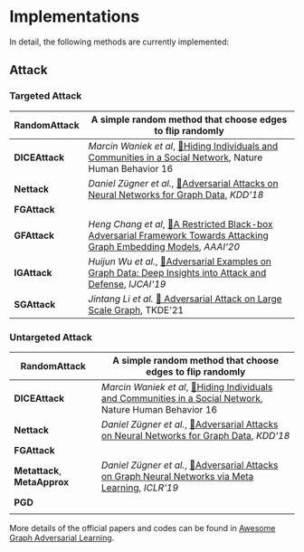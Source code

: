 # Implementations

In detail, the following methods are currently implemented:

## Attack

### Targeted Attack

| RandomAttack   | A simple random method that choose edges to flip randomly    |
| -------------- | ------------------------------------------------------------ |
| **DICEAttack** | _Marcin Waniek et al_, [📝Hiding Individuals and Communities in a Social Network](https://arxiv.org/abs/1608.00375), Nature Human Behavior 16 |
| **Nettack**    | _Daniel Zügner et al._, [📝Adversarial Attacks on Neural Networks for Graph Data](https://arxiv.org/abs/1805.07984), _KDD'18_ |
| **FGAttack**   |                                                              |
| **GFAttack**   | _Heng Chang et al_, [📝A Restricted Black-box Adversarial Framework Towards Attacking Graph Embedding Models](https://arxiv.org/abs/1908.01297), _AAAI'20_ |
| **IGAttack**   | _Huijun Wu et al._, [📝Adversarial Examples on Graph Data: Deep Insights into Attack and Defense](https://arxiv.org/abs/1903.01610), _IJCAI'19_ |
| **SGAttack**   | _Jintang Li et al._ [📝 Adversarial Attack on Large Scale Graph](https://arxiv.org/abs/2009.03488), TKDE'21 |

### Untargeted Attack

| RandomAttack                  | A simple random method that choose edges to flip randomly    |
| ----------------------------- | ------------------------------------------------------------ |
| **DICEAttack**                | _Marcin Waniek et al_, [📝Hiding Individuals and Communities in a Social Network](https://arxiv.org/abs/1608.00375), Nature Human Behavior 16 |
| **Nettack**                   | _Daniel Zügner et al._, [📝Adversarial Attacks on Neural Networks for Graph Data](https://arxiv.org/abs/1805.07984), _KDD'18_ |
| **FGAttack**                  |                                                              |
| **Metattack**, **MetaApprox** | _Daniel Zügner et al._, [📝Adversarial Attacks on Graph Neural Networks via Meta Learning](https://arxiv.org/abs/1902.08412), _ICLR'19_ |
| **PGD**                       |                                                              |
|                               |                                                              |

More details of the official papers and codes can be found in [Awesome Graph Adversarial Learning](https://github.com/gitgiter/Graph-Adversarial-Learning).
